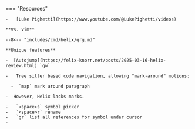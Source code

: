 === "Resources"

    -   [Luke Pighetti](https://www.youtube.com/@LukePighetti/videos)

    **Vs. Vim**

    --8<-- "includes/cmd/helix/qrg.md"

    **Unique features**

    -  [Autojump](https://felix-knorr.net/posts/2025-03-16-helix-review.html) `gw`
 
    -   Tree sitter based code navigation, allowing "mark-around" motions:

      -  `map` mark around paragraph

    -  However, Helix lacks marks.

    -   `<space>s` symbol picker
    -   `<space>r` rename
    -   `gr` list all references for symbol under cursor
    -   




